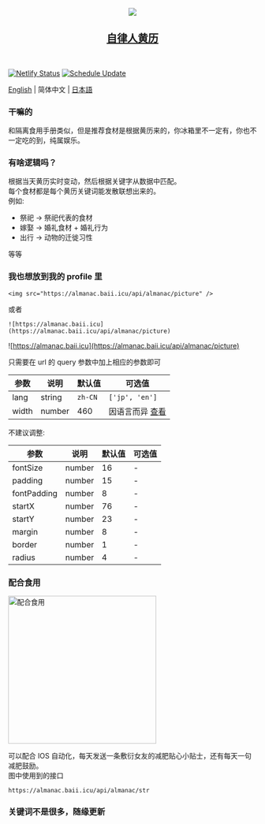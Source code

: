 <p align="center">
  <img src="https://almanac.baii.icu/api/almanac/picture"/>
</p>

<h2 align="center">
  <a href="https://github.com/FuBaooo/restraint-almanac">
    自律人黄历
  </a>
</h2><br>

[![Netlify Status](https://api.netlify.com/api/v1/badges/6ebc1907-60e5-45cb-b816-3094c9161b1f/deploy-status)](https://app.netlify.com/sites/deft-vacherin-a64172/deploys)
[![Schedule Update](https://github.com/FuBaooo/restraint-almanac/actions/workflows/schedule.yml/badge.svg)](https://github.com/FuBaooo/restraint-almanac/actions/workflows/schedule.yml)

[English](./README.md) | 简体中文 | [日本語](./README-ja-JP.md)

### 干嘛的
和隔离食用手册类似，但是推荐食材是根据黄历来的，你冰箱里不一定有，你也不一定吃的到，纯属娱乐。

### 有啥逻辑吗？
根据当天黄历实时变动，然后根据关键字从数据中匹配。<br>
每个食材都是每个黄历关键词能发散联想出来的。<br>
例如: 

- 祭祀 -> 祭祀代表的食材
- 嫁娶 -> 婚礼食材 + 婚礼行为
- 出行 -> 动物的迁徙习性

等等

### 我也想放到我的 profile 里

```
<img src="https://almanac.baii.icu/api/almanac/picture" />
```
或者
```
![https://almanac.baii.icu](https://almanac.baii.icu/api/almanac/picture)
```

![https://almanac.baii.icu](https://almanac.baii.icu/api/almanac/picture)

只需要在 url 的 query 参数中加上相应的参数即可

| 参数 | 说明 | 默认值 | 可选值 |
| --- | --- | --- | --- |
|lang | string | `zh-CN` | `['jp', 'en']` |
|width | number | 460 | 因语言而异 [查看](./server/api/almanac/picture.ts) |

不建议调整:

| 参数 | 说明 | 默认值 | 可选值 |
| --- | --- | --- | --- |
|fontSize | number | 16 | - |
|padding | number | 15 | - |
|fontPadding | number | 8 | - |
|startX | number | 76 | - |
|startY | number | 23 | - |
|margin | number | 8 | - |
|border | number | 1 | - |
|radius | number | 4 | - |

### 配合食用

<img src="https://almanac.baii.icu/1.jpg" alt="配合食用" style="width: 300px"/>

可以配合 IOS 自动化，每天发送一条敷衍女友的减肥贴心小贴士，还有每天一句减肥鼓励。
<br/>
图中使用到的接口

```
https://almanac.baii.icu/api/almanac/str
```

### 关键词不是很多，随缘更新
